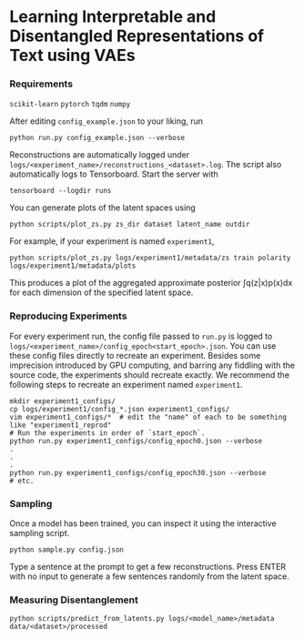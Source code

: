 # Learning Interpretable and Disentangled Representations of Text using VAEs

### Requirements

`scikit-learn`
`pytorch`
`tqdm`
`numpy`


After editing `config_example.json` to your liking, run

```
python run.py config_example.json --verbose
```

Reconstructions are automatically logged under `logs/<experiment_name>/reconstructions_<dataset>.log`.
The script also automatically logs to Tensorboard. Start the server with

```
tensorboard --logdir runs
```

You can generate plots of the latent spaces using

```
python scripts/plot_zs.py zs_dir dataset latent_name outdir
```

For example, if your experiment is named `experiment1`,

```
python scripts/plot_zs.py logs/experiment1/metadata/zs train polarity logs/experiment1/metadata/plots
```

This produces a plot of the aggregated approximate posterior ∫q(z|x)p(x)dx for each dimension of the specified latent space.


### Reproducing Experiments

For every experiment run, the config file passed to `run.py` is logged to `logs/<experiment_name>/config_epoch<start_epoch>.json`.
You can use these config files directly to recreate an experiment. Besides some imprecision introduced by GPU computing,
and barring any fiddling with the source code, the experiments should recreate exactly. We recommend the following steps
to recreate an experiment named `experiment1`.

```
mkdir experiment1_configs/
cp logs/experiment1/config_*.json experiment1_configs/
vim experiment1_configs/*  # edit the "name" of each to be something like "experiment1_reprod"
# Run the experiments in order of `start_epoch`.
python run.py experiment1_configs/config_epoch0.json --verbose
.
.
.
python run.py experiment1_configs/config_epoch30.json --verbose
# etc.
```


### Sampling

Once a model has been trained, you can inspect it using the interactive sampling script.

```
python sample.py config.json
```

Type a sentence at the prompt to get a few reconstructions. Press ENTER with no input to generate a few sentences
randomly from the latent space.


### Measuring Disentanglement

```
python scripts/predict_from_latents.py logs/<model_name>/metadata data/<dataset>/processed 
```
